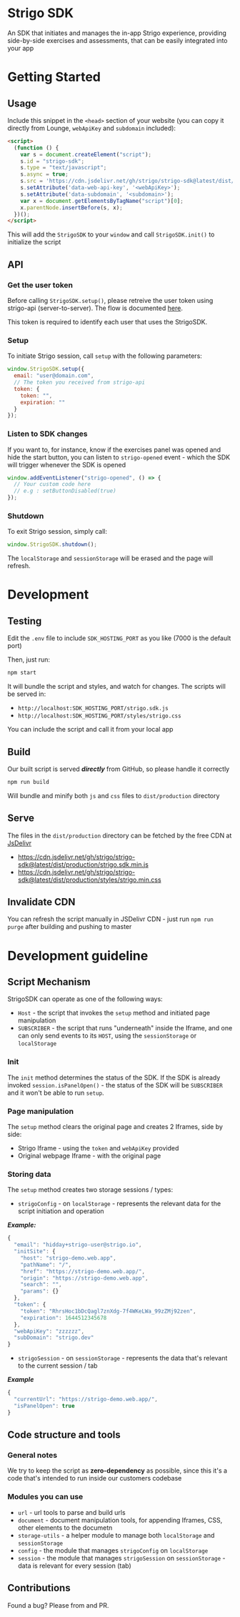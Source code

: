 # Strigo SDK

An SDK that initiates and manages the in-app Strigo experience, providing side-by-side exercises and assessments, that can be easily integrated into your app

# Getting Started

## Usage

Include this snippet in the `<head>` section of your website (you can copy it directly from Lounge, `webApiKey` and `subdomain` included):

```html
<script>
  (function () {
    var s = document.createElement("script");
    s.id = "strigo-sdk";
    s.type = "text/javascript";
    s.async = true;
    s.src = 'https://cdn.jsdelivr.net/gh/strigo/strigo-sdk@latest/dist/production/strigo.sdk.min.js';
    s.setAttribute('data-web-api-key', '<webApiKey>');
    s.setAttribute('data-subdomain', '<subdomain>');
    var x = document.getElementsByTagName("script")[0];
    x.parentNode.insertBefore(s, x);
  })();
</script>
```

This will add the `StrigoSDK` to your `window` and call `StrigoSDK.init()` to initialize the script

## API

### Get the user token

Before calling `StrigoSDK.setup()`, please retreive the user token using strigo-api (server-to-server). The flow is documented [here](https://docs.strigo.io/#sdk-user-token).

This token is required to identify each user that uses the StrigoSDK.

### Setup

To initiate Strigo session, call `setup` with the following parameters:

```js
window.StrigoSDK.setup({
  email: "user@domain.com",
  // The token you received from strigo-api
  token: {
    token: "",
    expiration: ""
  }
});
```

### Listen to SDK changes
If you want to, for instance, know if the exercises panel was opened and hide the start button, you can listen to `strigo-opened` event - which the SDK will trigger whenever the SDK is opened

```js
window.addEventListener("strigo-opened", () => {
  // Your custom code here
  // e.g : setButtonDisabled(true)
});
```

### Shutdown

To exit Strigo session, simply call:

```js
window.StrigoSDK.shutdown();
```

The `localStorage` and `sessionStorage` will be erased and the page will refresh.

# Development

## Testing

Edit the `.env` file to include `SDK_HOSTING_PORT` as you like (7000 is the default port)

Then, just run:

```sh
npm start
```

It will bundle the script and styles, and watch for changes.
The scripts will be served in:

- `http://localhost:SDK_HOSTING_PORT/strigo.sdk.js`
- `http://localhost:SDK_HOSTING_PORT/styles/strigo.css`

You can include the script and call it from your local app

## Build

Our built script is served **_directly_** from GitHub, so please handle it correctly

```sh
npm run build
```

Will bundle and minify both `js` and `css` files to `dist/production` directory

## Serve

The files in the `dist/production` directory can be fetched by the free CDN at [JsDelivr](https://www.jsdelivr.com/)

- https://cdn.jsdelivr.net/gh/strigo/strigo-sdk@latest/dist/production/strigo.sdk.min.js
- https://cdn.jsdelivr.net/gh/strigo/strigo-sdk@latest/dist/production/styles/strigo.min.css

## Invalidate CDN
You can refresh the script manually in JSDelivr CDN - just run `npm run purge` after building and pushing to master

# Development guideline

## Script Mechanism

StrigoSDK can operate as one of the following ways:

- `Host` - the script that invokes the `setup` method and initiated page manipulation
- `SUBSCRIBER` - the script that runs "underneath" inside the Iframe, and one can only send events to its `HOST`, using the `sessionStorage` or `localStorage`

### Init

The `init` method determines the status of the SDK. If the SDK is already invoked `session.isPanelOpen()` - the status of the SDK will be `SUBSCRIBER` and it won't be able to run `setup`.

### Page manipulation

The `setup` method clears the original page and creates 2 Iframes, side by side:

- Strigo Iframe - using the `token` and `webApiKey` provided
- Original webpage Iframe - with the original page

### Storing data

The `setup` method creates two storage sessions / types:

- `strigoConfig` - on `localStorage` - represents the relevant data for the script initiation and operation

**_Example:_**

```js
{
  "email": "hidday+strigo-user@strigo.io",
  "initSite": {
    "host": "strigo-demo.web.app",
    "pathName": "/",
    "href": "https://strigo-demo.web.app/",
    "origin": "https://strigo-demo.web.app",
    "search": "",
    "params": {}
  },
  "token": {
    "token": "RhrsHoc1bDcQagl7znXdg-7f4WKeLWa_99zZMj92zen",
    "expiration": 1644512345678
  },
  "webApiKey": "zzzzzz",
  "subDomain": "strigo.dev"
}
```

- `strigoSession` - on `sessionStorage` - represents the data that's relevant to the current session / tab

**_Example_**

```js
{
  "currentUrl": "https://strigo-demo.web.app/",
  "isPanelOpen": true
}
```

## Code structure and tools

### General notes

We try to keep the script as **zero-dependency** as possible, since this it's a code that's intended to run inside our customers codebase

### Modules you can use

- `url` - url tools to parse and build urls
- `document` - document manipulation tools, for appending Iframes, CSS, other elements to the documetn
- `storage-utils` - a helper module to manage both `localStorage` and `sessionStorage`
- `config` - the module that manages `strigoConfig` on `localStorage`
- `session` - the module that manages `strigoSession` on `sessionStorage` - data is relevant for every session (tab)

## Contributions

Found a bug? Please from and PR.
